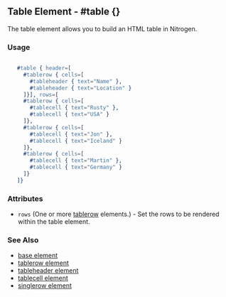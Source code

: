 <!-- dash: #table | Element | ###:Section -->



## Table Element - #table {}

The table element allows you to build an HTML table in Nitrogen.

### Usage

```erlang

   #table { header=[
     #tablerow { cells=[
       #tableheader { text="Name" },
       #tableheader { text="Location" }
     ]}], rows=[
     #tablerow { cells=[
       #tablecell { text="Rusty" },
       #tablecell { text="USA" }
     ]},
     #tablerow { cells=[
       #tablecell { text="Jon" },
       #tablecell { text="Iceland" }
     ]},
     #tablerow { cells=[
       #tablecell { text="Martin" },
       #tablecell { text="Germany" }
     ]}	
   ]}

```

### Attributes

* `rows` (One or more [tablerow](./tablerow.md) elements.) - Set the rows to
  be rendered within the table element.

### See Also

 *  [base element](./element_base.md)
 *  [tablerow element](./tablerow.md)
 *  [tableheader element](./tableheader.md)
 *  [tablecell element](./tablecell.md)
 *  [singlerow element](./singlerow.md)
